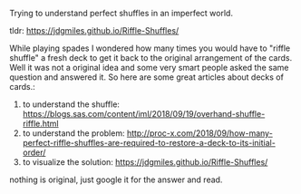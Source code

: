 Trying to understand perfect shuffles in an imperfect world.

tldr: https://jdgmiles.github.io/Riffle-Shuffles/ 

While playing spades I wondered how many times you would have to "riffle shuffle" a fresh deck to get it back to the original arrangement of the cards. Well it was not a original idea and some very smart people asked the same question and answered it. So here are some great articles about decks of cards.:
1) to understand the shuffle: https://blogs.sas.com/content/iml/2018/09/19/overhand-shuffle-riffle.html
2) to understand the problem: http://proc-x.com/2018/09/how-many-perfect-riffle-shuffles-are-required-to-restore-a-deck-to-its-initial-order/
3) to visualize the solution: https://jdgmiles.github.io/Riffle-Shuffles/

nothing is original, just google it for the answer and read.
